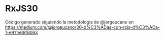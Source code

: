 # RxJS30
Código generado siguiendo la metodología de @jorgeucano en https://medium.com/@jorgeucano/30-d%C3%ADas-con-rxjs-d%C3%ADa-1-e911e68f6063
